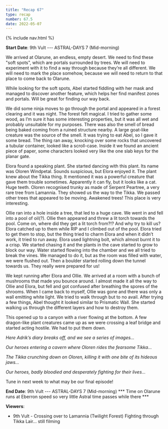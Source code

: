 ```yaml
---
title: "Recap 67"
type: recap
number: 67.5
date: 2022-05-07
---
```


{% include nav.html %}

**Start Date**: 9th Vult --- ASTRAL-DAYS 7 (Mid-morning)

We arrived at Olarune, an endless, empty desert. We need to find these "soft spots", which are portals surrounded by trees. We will need to experiment with it to find a way through because they’re all different. We will need to mark the place somehow, because we will need to return to that place to come back to Olarune.

While looking for the soft spots, Abel started fiddling with her mask and managed to discover another feature, which helps her find manifest zones and portals. Will be great for finding our way back.

We did some ninja moves to go through the portal and appeared in a forest clearing and it was night. The forest felt magical. I tried to gather some wood, as I’m sure it has some interesting properties, but it was all wet and probably unsuitable for my purposes. There was also the smell of bread being baked coming from a ruined structure nearby. A large goat-like creature was the source of the smell. It was trying to eat Abel, so I gave it some bread. The thing ran away, knocking over some rocks that uncovered a tubular container, looked like a scroll-case. Inside it we found an ancient piece of paper, some characters looked very like the one slab keys for the planar gate.

Elora found a speaking plant. She started dancing with this plant. Its name was Oloren Windpetal. Sounds suspicious, but Elora enjoyed it. The plant knew about the Tikka thing. It mentioned it was a powerful creature that gave them trouble sometimes. Apparently it can fly, but it looks like a cat. Huge teeth. Oloren recognised trunky as made of Serpent Peartree, a very rare tree from Lamannia. They showed us the way to the Tikka. We passed other trees that appeared to be moving. Awakened trees! This place is very interesting.

Ollie ran into a hole inside a tree, that led to a huge cave. We went in and fell into a pool of oil(?). Ollie then appeared and threw a lit torch towards the pool. Come on, where did they get a lit torch from?!? And why try to kill us? Elora catched up to them while RIP and I climbed out of the pool. Elora tried to get them to stop, but the thing tried to charm Elora and when it didn’t work, it tried to run away. Elora used lightning bolt, which almost burnt it to a crisp. We started chasing it and the plants in the cave started to grow to block our way. Water started flowing into the chamber and we all tried to break the vines. We managed to do it, but as the room was filled with water, we were flushed out. Then a boulder started rolling down the tunnel towards us. They really were prepared for us!

We kept running after Elora and Ollie. We arrived at a room with a bunch of mushrooms that made you bounce around. I almost made it all the way to Ollie and Elora, but fell and got confused after breathing the spores of the shrooms. When I came back to myself, Ollie was gone and there was only a wall emitting white light. We tried to walk through but to no avail. After trying a few things, Abel thought it looked similar to Prismatic Wall. She started walking us through the different layers and how to destroy them.

This opened up to a canyon with a river flowing at the bottom. A few dragon-like plant creatures came up as we were crossing a leaf bridge and started acting hostile. We had to put them down.

*Here Adrik’s diary breaks off, and we see a series of images…*

*Our heroes entering a cavern where Oloren rides the fearsome Tikka…*

*The Tikka crunching down on Oloren, killing it with one bite of its hideous jaws…*

*Our heroes, badly bloodied and desperately fighting for their lives…*

Tune in next week to what may be our final episode!

**End Date**: 9th Vult --- ASTRAL-DAYS 7 (Mid-morning) *** Time on Olarune runs at Eberron speed so very little Astral time passes while there ***

**Viewers**:
- 9th Vult - Crossing over to Lamannia (Twilight Forest) Fighting through Tikka Lair… still filming